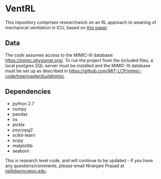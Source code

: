# VentRL
This repository comprises researchwork on an RL approach to weaning of mechanical ventilation in ICU, based on [this paper](https://arxiv.org/abs/1704.06300).

## Data
The code assumes access to the MIMIC-III database: https://mimic.physionet.org/. To run the project from the included files, a local postgres SQL server must be installed and the MIMIC-III database must be set up as described in https://github.com/MIT-LCP/mimic-code/tree/master/buildmimic.

## Dependencies

- python 2.7
- numpy
- pandas
- os
- pickle
- psycopg2
- scikit-learn
- scipy
- matplotlib
- seaborn

This is research level code, and will continue to be updated - if you have any questions/comments, please email Niranjani Prasad at <np6@princeton.edu>.
